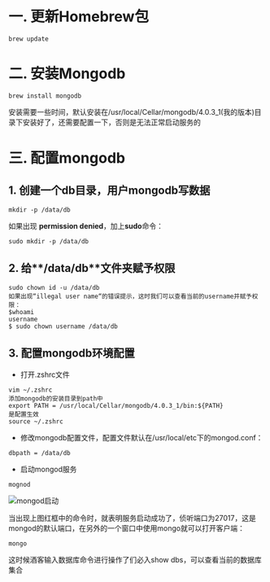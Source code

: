 # 一. 更新Homebrew包

```
brew update
```

# 二. 安装Mongodb

```
brew install mongodb
```

安装需要一些时间，默认安装在/usr/local/Cellar/mongodb/4.0.3_1(我的版本)目录下安装好了，还需要配置一下，否则是无法正常启动服务的

# 三. 配置mongodb

## 1. 创建一个db目录，用户mongodb写数据
```
mkdir -p /data/db
```
如果出现 **permission denied**，加上**sudo**命令：
```
sudo mkdir -p /data/db
```

## 2. 给**/data/db**文件夹赋予权限

```
sudo chown id -u /data/db
如果出现“illegal user name“的错误提示，这时我们可以查看当前的username并赋予权限：
$whoami
username
$ sudo chown username /data/db
```

## 3. 配置mongodb环境配置

- 打开.zshrc文件
  
```
vim ~/.zshrc
添加mongodb的安装目录到path中
export PATH = /usr/local/Cellar/mongodb/4.0.3_1/bin:${PATH}
是配置生效
source ~/.zshrc
```

- 修改mongodb配置文件，配置文件默认在/usr/local/etc下的mongod.conf：
```
dbpath = /data/db

```
- 启动mongod服务
```
mognod
```
![mongod启动](https://upload-images.jianshu.io/upload_images/9403248-6911e7d0be70456e.png?imageMogr2/auto-orient/strip%7CimageView2/2/w/1240)

当出现上图红框中的命令时，就表明服务启动成功了，侦听端口为27017，这是mongod的默认端口，在另外的一个窗口中使用mongo就可以打开客户端：
```
mongo
```
这时候酒客输入数据库命令进行操作了们必入show dbs，可以查看当前的数据库集合